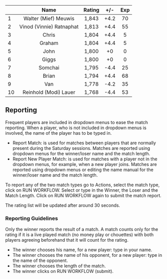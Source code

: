 | |Name|Rating|+/-|Exp|
|-|:--:|:----:|:-:|:-:|
|1|Walter (Mief) Meuwis|1,843|+4.2|70|
|2|Vinod (Vinnie) Ratnaphat|1,813|+4.4|55|
|3|Chris|1,804|+4.4|5|
|4|Graham|1,804|+4.4|5|
|5|John|1,800|+0|0|
|6|Giggs|1,800|+0|0|
|7|Somchai|1,795|-4.4|25|
|8|Brian|1,794|+4.4|68|
|9|Van|1,778|-4.2|35|
|10|Reinhold (Modi) Lauer|1,768|-4.4|53|

 

## Reporting

Frequent players are included in dropdown menus to ease the match reporting.
When a player, who is not included in dropdown menus is involved, the name of the player has to be typed in.

- Report Match:  is used for matches between players that are normally present during the Saturday sessions.
Matches are reported using dropdown menus for the winner/loser name and the match length.
- Report New Player Match:  is used for matches with a player not in the dropdown menus, for example, when a new player joins.
Matches are reported using dropdown menus or editing the name manual for the winner/loser name and the match length.

To report any of the two match types go to Actions, select the match type, click on RUN WORKFLOW.
Select or type in the Winner, the Loser and the Match Length.
Click on RUN WORKFLOW again to submit the match report.

The rating list will be updated after around 30 seconds.

### Reporting Guidelines

Only the winner reports the result of a match.
A match counts only for the rating if it is a live played match (no money play or chouettes)
with both players agreeing beforehand that it will count for the rating.

- The winner chooses his name, for a new player: type in your name.
- The winner chooses the name of his opponent, for a new player: type in the name of the opponent.
- The winner chooses the length of the match.
- The winner clicks on RUN WORKFLOW (submit).
